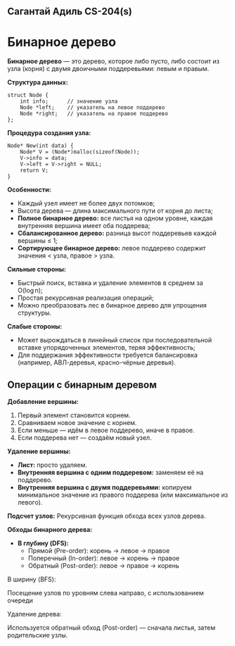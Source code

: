 ## Сагантай Адиль CS-204(s) 
# Бинарное дерево

**Бинарное дерево** — это дерево, которое либо пусто, либо состоит из узла (корня) с двумя двоичными поддеревьями: левым и правым.

**Структура данных:**

    struct Node {
        int info;      // значение узла
        Node *left;    // указатель на левое поддерево
        Node *right;   // указатель на правое поддерево
    };

**Процедура создания узла:**

    Node* New(int data) {
        Node* V = (Node*)malloc(sizeof(Node));
        V->info = data;
        V->left = V->right = NULL;
        return V;
    }

**Особенности:**

- Каждый узел имеет не более двух потомков;
- Высота дерева — длина максимального пути от корня до листа;
- **Полное бинарное дерево:** все листья на одном уровне, каждая внутренняя вершина имеет оба поддерева;
- **Сбалансированное дерево:** разница высот поддеревьев каждой вершины ≤ 1;
- **Сортирующее бинарное дерево:** левое поддерево содержит значения < узла, правое > узла.

**Сильные стороны:**

- Быстрый поиск, вставка и удаление элементов в среднем за O(log n);
- Простая рекурсивная реализация операций;
- Можно преобразовать лес в бинарное дерево для упрощения структуры.

**Слабые стороны:**

- Может вырождаться в линейный список при последовательной вставке упорядоченных элементов, теряя эффективность;
- Для поддержания эффективности требуется балансировка (например, АВЛ-деревья, красно-чёрные деревья).

## Операции с бинарным деревом

**Добавление вершины:**

1. Первый элемент становится корнем.
2. Сравниваем новое значение с корнем.
3. Если меньше — идём в левое поддерево, иначе в правое.
4. Если поддерева нет — создаём новый узел.

**Удаление вершины:**

- **Лист:** просто удаляем.
- **Внутренняя вершина с одним поддеревом:** заменяем её на поддерево.
- **Внутренняя вершина с двумя поддеревьями:** копируем минимальное значение из правого поддерева (или максимальное из левого).

**Подсчет узлов:**
Рекурсивная функция обхода всех узлов дерева.

**Обходы бинарного дерева:**

- **В глубину (DFS):**
    - Прямой (Pre-order): корень → левое → правое
    - Поперечный (In-order): левое → корень → правое
    - Обратный (Post-order): левое → правое → корень

В ширину (BFS):

Посещение узлов по уровням слева направо, с использованием очереди

Удаление дерева:

Используется обратный обход (Post-order) — сначала листья, затем родительские узлы.
